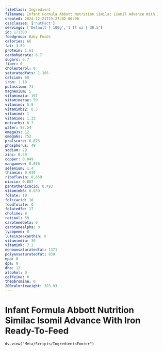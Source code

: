 ```yaml
---
fileClass: Ingredient
filename: Infant Formula Abbott Nutrition Similac Isomil Advance With Iron Ready-To-Feed
created: 2024-12-21T19:27:02-06:00
cssclasses: ['nutFact']
servings: ['Default | 100g','1 fl oz | 30.5']
id: 171383
foodgroup: Baby Foods
calories: 66
fat: 3.59
protein: 1.61
carbohydrate: 6.7
sugars: 6.7
fiber: 0
cholesterol: 0
saturatedfats: 1.166
calcium: 69
iron: 1.18
potassium: 71
magnesium: 5
vitaminaiu: 197
vitaminarae: 59
vitaminc: 5.9
vitaminb12: 0.3
vitamind: 1
vitamine: 1.32
netcarbs: 6.7
water: 87.54
omega3s: 12
omega6s: 752
pralscore: 0.075
phosphorus: 49
sodium: 29
zinc: 0.49
copper: 0.049
manganese: 0.016
selenium: 1.4
thiamin: 0.039
riboflavin: 0.059
niacin: 0.887
pantothenicacid: 0.493
vitaminb6: 0.039
folate: 10
folicacid: 10
foodfolate: 0
folatedfe: 17
choline: 8
retinol: 59
carotenebeta: 0
carotenealpha: 0
lycopene: 0
luteinzeaxanthin: 0
vitamindiu: 39
vitamink: 7.2
monounsaturatedfat: 1371
polyunsaturatedfat: 838
epa: 0
dpa: 0
dha: 12
alcohol: 0
caffeine: 0
theobromine: 0
200calorieweight: 303.03
---
```


# Infant Formula Abbott Nutrition Similac Isomil Advance With Iron Ready-To-Feed

```dataviewjs
dv.view("Meta/Scripts/IngredientsFooter")
```